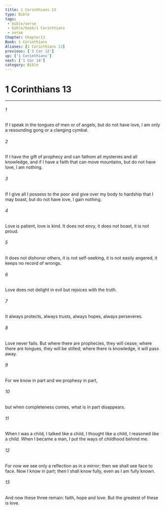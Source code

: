 ```yaml
---
title: 1 Corinthians 13
type: Bible
tags:
 - bible/verse
 - bible/book/1 Corinthians
 - verse
Chapter: Chapter13
Book: 1 Corinthians
Aliases: [1 Corinthians 13]
previous: ['1 Cor 12']
up: ['1 Corinthians']
next: ['1 Cor 14']
category: Bible
---
```

# 1 Corinthians 13

***


###### 1 
If I speak in the tongues of men or of angels, but do not have love, I am only a resounding gong or a clanging cymbal. 

###### 2 
If I have the gift of prophecy and can fathom all mysteries and all knowledge, and if I have a faith that can move mountains, but do not have love, I am nothing. 

###### 3 
If I give all I possess to the poor and give over my body to hardship that I may boast, but do not have love, I gain nothing. 

###### 4 
Love is patient, love is kind. It does not envy, it does not boast, it is not proud. 

###### 5 
It does not dishonor others, it is not self-seeking, it is not easily angered, it keeps no record of wrongs. 

###### 6 
Love does not delight in evil but rejoices with the truth. 

###### 7 
It always protects, always trusts, always hopes, always perseveres. 

###### 8 
Love never fails. But where there are prophecies, they will cease; where there are tongues, they will be stilled; where there is knowledge, it will pass away. 

###### 9 
For we know in part and we prophesy in part, 

###### 10 
but when completeness comes, what is in part disappears. 

###### 11 
When I was a child, I talked like a child, I thought like a child, I reasoned like a child. When I became a man, I put the ways of childhood behind me. 

###### 12 
For now we see only a reflection as in a mirror; then we shall see face to face. Now I know in part; then I shall know fully, even as I am fully known. 

###### 13 
And now these three remain: faith, hope and love. But the greatest of these is love. 
